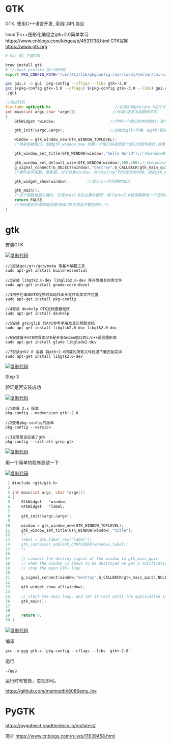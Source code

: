 # GTK

GTK, 使用C++语言开发, 采用LGPL协议


linux下c++图形化编程之gtk+2.0简单学习 https://www.cnblogs.com/kingos/p/4531738.html
GTK官网 https://www.gtk.org

```bash
# Mac OS 下装GTK

brew install gtk
# ~/.bash_profile 加一行代码
export PKG_CONFIG_PATH="/usr/X11/lib/pkgconfig:/usr/local/Cellar/cairo/1.12.16/lib/pkgconfig/"

gcc gui.c -o gui `pkg-config --cflags --libs gtk+-3.0`
gcc $(pkg-config gtk+-3.0 --cflags) $(pkg-config gtk+-3.0 --libs) gui.c -o gui
./gui
```
```c
//测试代码
#include <gtk/gtk.h>                            //必须引用gtk/gtk.h这个头文件
int main(int argc,char *argv[])                //标准c语言主函数的声明
{
    GtkWidget *window;                        //声明一个窗口控件的指针，其中GtkWidget是gtk+2.0控件类型。window是变量名，与变量类型无关

    gtk_init(&argc,&argv);                    //初始化gtk+环境，在gtk+程序中是必须的

    window = gtk_window_new(GTK_WINDOW_TOPLEVEL);
    /*用来创建窗口。函数gtk_window_new 创建一个窗口并返回这个窗口的控件指针,这里把指针的值赋给了window这个变量；参数GTK_WINDOW_TOPLEVEL指明窗口的类型为最上层的主窗口，还有一个参数GTK_WINDOW_POPUP指明窗口类型为弹出式无边框窗口*/

    gtk_window_set_title(GTK_WINDOW(window),"hello World");//给window窗口设置标题

    gtk_window_set_default_size(GTK_WINDOW(window),500,500);//给window窗口设置大小
    g_signal_connect(G_OBJECT(window),"destroy",G_CALLBACK(gtk_main_quit),NULL);
    /*事件监听函数，意思是，对于对象window，当"destroy"时间发生的时候，调用gtk_main_quit函数，传递这个函数的参数为NULL，也就是当你点击窗口关闭按钮的时候，结束程序*/

    gtk_widget_show(window);        //显示上一步创建的窗口

    gtk_main();
    /*这个函数是最关键的，它是gtk+2.0的主事件循环，每个gtk+2.0程序都要有一个否则程序无法运行*/
    return FALSE;
    /*代码最后的逻辑返回值为FALSE它相当于整型的0。*/
}
```

# gtk



安装GTK

[![复制代码](https://common.cnblogs.com/images/copycode.gif)](javascript:void(0);)

```
//1安装gcc/g++/gdb/make 等基本编程工具
sudo apt-get install build-essential

//2安装 libgtk2.0-dev libglib2.0-dev 等开发相关的库文件
sudo apt-get install gnome-core-devel

//3用于在编译GTK程序时自动找出头文件及库文件位置
sudo apt-get install pkg-config

//4安装 devhelp GTK文档查看程序
sudo apt-get install devhelp

//5安装 gtk/glib 的API参考手册及其它帮助文档
sudo apt-get install libglib2.0-doc libgtk2.0-doc

//6安装基于GTK的界面GTK是开发Gnome窗口的c/c++语言图形库 
sudo apt-get install glade libglade2-dev

//7安装gtk2.0 或者 将gtk+2.0所需的所有文件统通下载安装完毕
sudo apt-get install libgtk2.0-dev
```

[![复制代码](https://common.cnblogs.com/images/copycode.gif)](javascript:void(0);)

Step 3

验证是否安装成功

[![复制代码](https://common.cnblogs.com/images/copycode.gif)](javascript:void(0);)

```
//1查看 2.x 版本
pkg-config --modversion gtk+-2.0

//2查看pkg-config的版本
pkg-config --version

//3查看是否安装了gtk
pkg-config --list-all grep gtk
```

[![复制代码](https://common.cnblogs.com/images/copycode.gif)](javascript:void(0);)

 

用一个简单的程序测试一下

[![复制代码](https://common.cnblogs.com/images/copycode.gif)](javascript:void(0);)

```c
 1 #include <gtk/gtk.h>
 2 
 3 int main(int argc, char *argv[])
 4 {
 5     GtkWidget   *window;
 6     GtkWidget   *label;
 7     
 8     gtk_init(&argc,&argv);
 9     
10     window = gtk_window_new(GTK_WINDOW_TOPLEVEL);
11     gtk_window_set_title(GTK_WINDOW(window),"title");
12     /*
13     label = gtk_label_new("label");
14     gtk_container_add(GTK_CONTAINER(window),label);
15     */
16     
17     // connect the destroy signal of the window to gtk_main_quit
18     // when the window is about to be destroyed we get a notification and
19     // stop the main GTK+ loop
20     
21     g_signal_connect(window,"destroy",G_CALLBACK(gtk_main_quit),NULL);
22 
23     gtk_widget_show_all(window);
24     
25     // start the main loop, and let it rest until the application is closed
26     gtk_main();
27     
28 
29     return 0;
30 }
```

[![复制代码](https://common.cnblogs.com/images/copycode.gif)](javascript:void(0);)

编译

```
gcc -o ggg gtk.c `pkg-config --cflags --libs  gtk+-2.0`
```

运行

```
./ggg
```

运行时有警告，忽视即可。

https://github.com/memnoth/i8086emu_lnx







# PyGTK

https://pygobject.readthedocs.io/en/latest/

简介 https://www.cnblogs.com/ruiy/p/11639458.html
